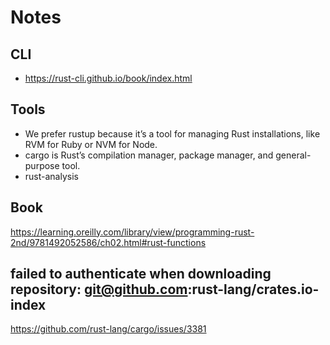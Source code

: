 # Notes

## CLI

* https://rust-cli.github.io/book/index.html

## Tools

* We prefer rustup because it’s a tool for managing Rust installations, like RVM for Ruby or NVM for Node. 
* cargo is Rust’s compilation manager, package manager, and general-purpose tool. 
* rust-analysis

## Book

https://learning.oreilly.com/library/view/programming-rust-2nd/9781492052586/ch02.html#rust-functions

## failed to authenticate when downloading repository: git@github.com:rust-lang/crates.io-index

https://github.com/rust-lang/cargo/issues/3381
